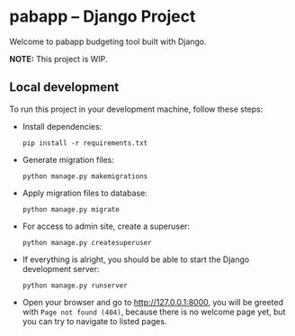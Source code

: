 # pabapp – Django Project

Welcome to pabapp budgeting tool built with Django.

**NOTE:** This project is WIP.

## Local development

To run this project in your development machine, follow these steps:

* Install dependencies:

    `pip install -r requirements.txt`

* Generate migration files:

    `python manage.py makemigrations`

* Apply migration files to database:

    `python manage.py migrate`

* For access to admin site, create a superuser:

    `python manage.py createsuperuser`

* If everything is alright, you should be able to start the Django development server:

    `python manage.py runserver`

* Open your browser and go to http://127.0.0.1:8000, you will be greeted with `Page not found (404)`, because there is no welcome page yet, but you can try to navigate to listed pages.
